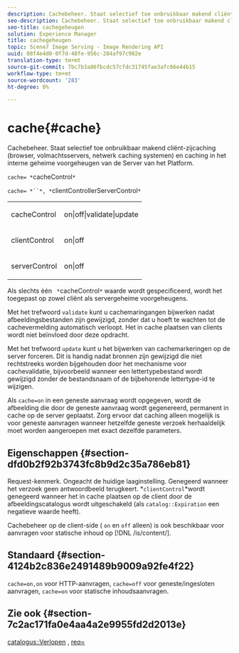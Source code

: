 ```yaml
---
description: Cachebeheer. Staat selectief toe onbruikbaar makend cliënt-zijcaching (browser, volmachtsservers, netwerk caching systemen) en caching in het interne geheime voorgeheugen van de Server van het Platform.
seo-description: Cachebeheer. Staat selectief toe onbruikbaar makend cliënt-zijcaching (browser, volmachtsservers, netwerk caching systemen) en caching in het interne geheime voorgeheugen van de Server van het Platform.
seo-title: cachegeheugen
solution: Experience Manager
title: cachegeheugen
topic: Scene7 Image Serving - Image Rendering API
uuid: 08f4e4d0-0f7d-48fe-956c-284af97c902e
translation-type: tm+mt
source-git-commit: 7bc7b3a86fbcdc57cfdc31745fae3afc06e44b15
workflow-type: tm+mt
source-wordcount: '283'
ht-degree: 0%

---
```



# cache{#cache}

Cachebeheer. Staat selectief toe onbruikbaar makend cliënt-zijcaching (browser, volmachtsservers, netwerk caching systemen) en caching in het interne geheime voorgeheugen van de Server van het Platform.

`cache= *`cacheControl`*`

`cache= *``*, *`clientControllerServerControl`*`

<table id="simpletable_70ACECAEA02F400C83B598FA13F1D00B"> 
 <tr class="strow"> 
  <td class="stentry"> <p><span class="codeph"> <span class="varname"> cacheControl</span></span> </p> </td> 
  <td class="stentry"> <p><span class="codeph"> on|off|validate|update</span> </p> </td> 
 </tr> 
 <tr class="strow"> 
  <td class="stentry"> <p><span class="codeph"> <span class="varname"> clientControl</span></span> </p></td> 
  <td class="stentry"> <p><span class="codeph"> on|off</span> </p></td> 
 </tr> 
 <tr class="strow"> 
  <td class="stentry"> <p><span class="codeph"> <span class="varname"> serverControl</span></span> </p></td> 
  <td class="stentry"> <p><span class="codeph"> on|off</span> </p></td> 
 </tr> 
</table>

Als slechts één ` *`cacheControl`*` waarde wordt gespecificeerd, wordt het toegepast op zowel cliënt als servergeheime voorgeheugens.

Met het trefwoord `validate` kunt u cachemaringangen bijwerken nadat afbeeldingsbestanden zijn gewijzigd, zonder dat u hoeft te wachten tot de cachevermelding automatisch verloopt. Het in cache plaatsen van clients wordt niet beïnvloed door deze opdracht.

Met het trefwoord `update` kunt u het bijwerken van cachemarkeringen op de server forceren. Dit is handig nadat bronnen zijn gewijzigd die niet rechtstreeks worden bijgehouden door het mechanisme voor cachevalidatie, bijvoorbeeld wanneer een lettertypebestand wordt gewijzigd zonder de bestandsnaam of de bijbehorende lettertype-id te wijzigen.

Als `cache=on` in een geneste aanvraag wordt opgegeven, wordt de afbeelding die door de geneste aanvraag wordt gegenereerd, permanent in cache op de server geplaatst. Zorg ervoor dat caching alleen mogelijk is voor geneste aanvragen wanneer hetzelfde geneste verzoek herhaaldelijk moet worden aangeroepen met exact dezelfde parameters.

## Eigenschappen {#section-dfd0b2f92b3743fc8b9d2c35a786eb81}

Request-kenmerk. Ongeacht de huidige laaginstelling. Genegeerd wanneer het verzoek geen antwoordbeeld terugkeert. *`clientControl`*wordt genegeerd wanneer het in cache plaatsen op de client door de afbeeldingscatalogus wordt uitgeschakeld (als `catalog::Expiration` een negatieve waarde heeft).

Cachebeheer op de client-side ( `on` en `off` alleen) is ook beschikbaar voor aanvragen voor statische inhoud op [!DNL /is/content/].

## Standaard {#section-4124b2c836e2491489b9009a92fe4f22}

`cache=on,on` voor HTTP-aanvragen,  `cache=off` voor geneste/ingesloten aanvragen,  `cache=on` voor statische inhoudsaanvragen.

## Zie ook {#section-7c2ac171fa0e4aa4a2e9955fd2d2013e}

[catalogus::Verlopen](../../../../../is-api/image-catalog/image-serving-api-ref/c-image-catalog-reference/c-image-svg-data-reference/c-image-data-reference/r-expiration-cat.md#reference-a7afd668ecbb4d2da65d86259aa6a28a) ,  [req=](../../../../../is-api/http-ref/image-serving-api-ref/c-http-protocol-reference/c-command-reference/r-req/r-req.md#reference-907cdb4a97034db7ad94695f25552e76)

